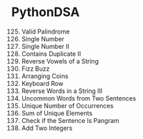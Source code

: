 # PythonDSA
125. Valid Palindrome
136. Single Number
137. Single Number II
219. Contains Duplicate II
345. Reverse Vowels of a String
412. Fizz Buzz
441. Arranging Coins
500. Keyboard Row
557. Reverse Words in a String III
884. Uncommon Words from Two Sentences
1207. Unique Number of Occurrences
1748. Sum of Unique Elements
1832. Check if the Sentence Is Pangram
2235. Add Two Integers
